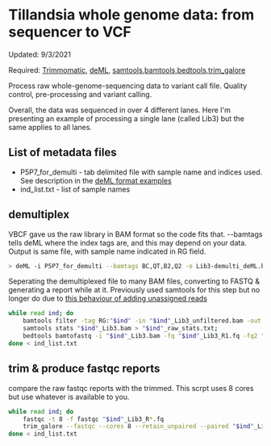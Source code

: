 # Tillandsia whole genome data: from sequencer to VCF
Updated: 9/3/2021

Required: [Trimmomatic](http://www.usadellab.org/cms/?page=trimmomatic), [deML](https://github.com/grenaud/deML), [samtools](https://github.com/samtools/samtools),[bamtools](https://github.com/pezmaster31/bamtools),[bedtools](https://github.com/arq5x/bedtools2),[trim_galore](https://www.bioinformatics.babraham.ac.uk/projects/trim_galore/)

Process raw whole-genome-sequencing data to variant call file. Quality control, pre-processing and variant calling.

Overall, the data was sequenced in over 4 different lanes. Here I'm presenting an example of processing a single lane (called Lib3) but the same applies to all lanes. 

## List of metadata files
- P5P7_for_demulti - tab delimited file with sample name and indices used. See description in the [deML format examples](https://github.com/grenaud/deML)
- ind_list.txt - list of sample names

## demultiplex

VBCF gave us the raw library in BAM format so the code fits that. --bamtags tells deML where the index tags are, and this may depend on your data. Output is same file, with sample name indicated in RG field. 

```bash
> deML -i P5P7_for_demulti --bamtags BC,QT,B2,Q2 -o Lib3-demulti_deML.bam -s demult_stats.txt -e demult_unassigned.txt Lib3_raw.bam
```
Seperating the demultiplexed file to many BAM files, converting to FASTQ & generating a report while at it. Previously used samtools for this step but no longer do due to [this behaviour of adding unassigned reads](https://github.com/samtools/samtools/issues/896) 

```bash
while read ind; do
	bamtools filter -tag RG:"$ind" -in "$ind"_Lib3_unfiltered.bam -out "$ind"_Lib3.bam;
	samtools stats "$ind"_Lib3.bam > "$ind"_raw_stats.txt;
	bedtools bamtofastq -i "$ind"_Lib3.bam -fq "$ind"_Lib3_R1.fq -fq2 "$ind"_Lib3_R2.fq;
done < ind_list.txt
```

## trim & produce fastqc reports 

compare the raw fastqc reports with the trimmed. This scrpt uses 8 cores but use whatever is available to you.

```bash
while read ind; do
	fastqc -t 8 -f fastqc "$ind"_Lib3_R*.fq 
	trim_galore --fastqc --cores 8 --retain_unpaired --paired "$ind"_Lib3_R1.fq "$ind"_Lib3_R2.fq;
done < ind_list.txt
```


